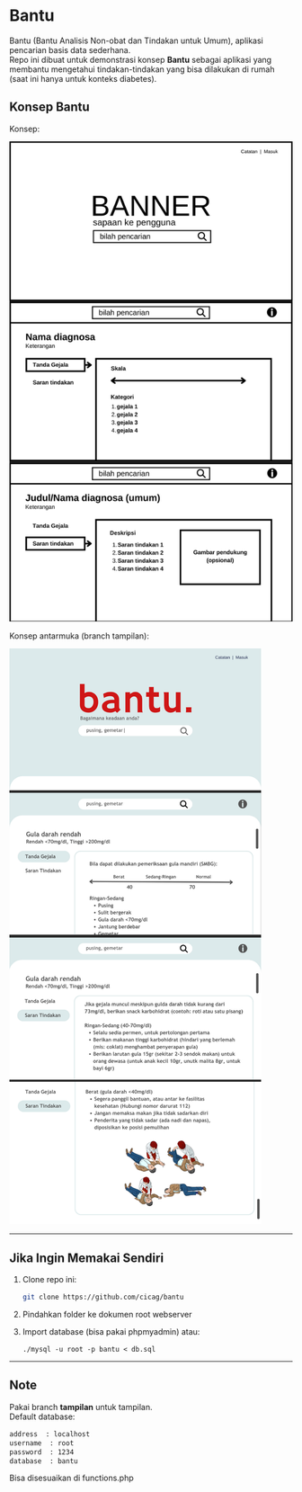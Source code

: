 # Bantu
Bantu (Bantu Analisis Non-obat dan Tindakan untuk Umum), aplikasi pencarian basis data sederhana.  
Repo ini dibuat untuk demonstrasi konsep **Bantu** sebagai aplikasi yang membantu mengetahui tindakan-tindakan yang bisa dilakukan di rumah (saat ini hanya untuk konteks diabetes).

## Konsep Bantu
Konsep:  

  
   ![Gambar 1](images/1.png)  

Konsep antarmuka (branch tampilan):  

  
   ![Gambar 2](images/2.png)

---

## Jika Ingin Memakai Sendiri
1. Clone repo ini:
   
   ```bash
   git clone https://github.com/cicag/bantu
   ```
3. Pindahkan folder ke dokumen root webserver
4. Import database (bisa pakai phpmyadmin) atau:
   
   ```
   ./mysql -u root -p bantu < db.sql
   ```
---
## Note
Pakai branch **tampilan** untuk tampilan.  
Default database:  

```
address  : localhost
username  : root
password  : 1234
database  : bantu
```
Bisa disesuaikan di functions.php
